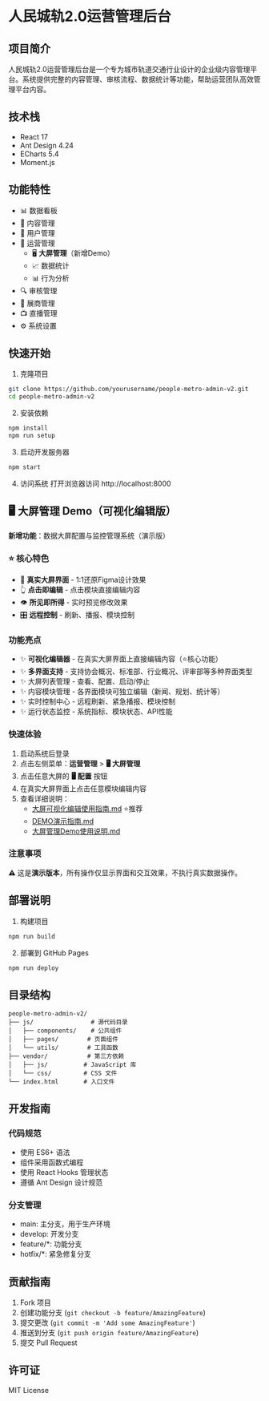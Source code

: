 ﻿# 人民城轨2.0运营管理后台

## 项目简介

人民城轨2.0运营管理后台是一个专为城市轨道交通行业设计的企业级内容管理平台。系统提供完整的内容管理、审核流程、数据统计等功能，帮助运营团队高效管理平台内容。

## 技术栈

- React 17
- Ant Design 4.24
- ECharts 5.4
- Moment.js

## 功能特性

- 📊 数据看板
- 📝 内容管理
- 👥 用户管理
- 🎯 运营管理
  - 🖥️ **大屏管理**（新增Demo）
  - 📈 数据统计
  - 📊 行为分析
- 🔍 审核管理
- 🏢 展商管理
- 📺 直播管理
- ⚙️ 系统设置

## 快速开始

1. 克隆项目
```bash
git clone https://github.com/yourusername/people-metro-admin-v2.git
cd people-metro-admin-v2
```

2. 安装依赖
```bash
npm install
npm run setup
```

3. 启动开发服务器
```bash
npm start
```

4. 访问系统
打开浏览器访问 http://localhost:8000

## 🖥️ 大屏管理 Demo（可视化编辑版）

**新增功能**：数据大屏配置与监控管理系统（演示版）

### ⭐ 核心特色
- 🎨 **真实大屏界面** - 1:1还原Figma设计效果
- 👆 **点击即编辑** - 点击模块直接编辑内容
- 👁️ **所见即所得** - 实时预览修改效果
- 🎛️ **远程控制** - 刷新、播报、模块控制

### 功能亮点
- ✨ **可视化编辑器** - 在真实大屏界面上直接编辑内容（⭐核心功能）
- ✨ **多界面支持** - 支持协会概况、标准部、行业概况、评审部等多种界面类型
- ✨ 大屏列表管理 - 查看、配置、启动/停止
- ✨ 内容模块管理 - 各界面模块可独立编辑（新闻、规划、统计等）
- ✨ 实时控制中心 - 远程刷新、紧急播报、模块控制
- ✨ 运行状态监控 - 系统指标、模块状态、API性能

### 快速体验
1. 启动系统后登录
2. 点击左侧菜单：**运营管理** > **🖥️ 大屏管理**
3. 点击任意大屏的 **🖥️ 配置** 按钮
4. 在真实大屏界面上点击任意模块编辑内容
5. 查看详细说明：
   - [大屏可视化编辑使用指南.md](./大屏可视化编辑使用指南.md) ⭐推荐
   - [DEMO演示指南.md](./DEMO演示指南.md)
   - [大屏管理Demo使用说明.md](./大屏管理Demo使用说明.md)

### 注意事项
⚠️ 这是**演示版本**，所有操作仅显示界面和交互效果，不执行真实数据操作。

## 部署说明

1. 构建项目
```bash
npm run build
```

2. 部署到 GitHub Pages
```bash
npm run deploy
```

## 目录结构

```
people-metro-admin-v2/
├── js/                # 源代码目录
│   ├── components/    # 公共组件
│   ├── pages/        # 页面组件
│   └── utils/        # 工具函数
├── vendor/           # 第三方依赖
│   ├── js/          # JavaScript 库
│   └── css/         # CSS 文件
└── index.html       # 入口文件
```

## 开发指南

### 代码规范

- 使用 ES6+ 语法
- 组件采用函数式编程
- 使用 React Hooks 管理状态
- 遵循 Ant Design 设计规范

### 分支管理

- main: 主分支，用于生产环境
- develop: 开发分支
- feature/*: 功能分支
- hotfix/*: 紧急修复分支

## 贡献指南

1. Fork 项目
2. 创建功能分支 (`git checkout -b feature/AmazingFeature`)
3. 提交更改 (`git commit -m 'Add some AmazingFeature'`)
4. 推送到分支 (`git push origin feature/AmazingFeature`)
5. 提交 Pull Request

## 许可证

MIT License
